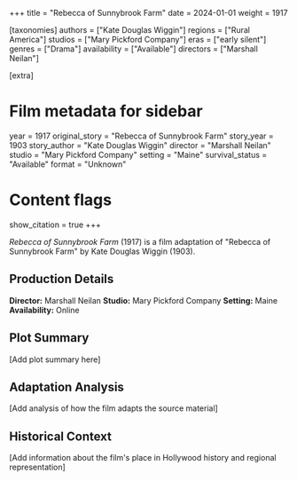 +++
title = "Rebecca of Sunnybrook Farm"
date = 2024-01-01
weight = 1917

[taxonomies]
authors = ["Kate Douglas Wiggin"]
regions = ["Rural America"]
studios = ["Mary Pickford Company"]
eras = ["early silent"]
genres = ["Drama"]
availability = ["Available"]
directors = ["Marshall Neilan"]

[extra]
# Film metadata for sidebar
year = 1917
original_story = "Rebecca of Sunnybrook Farm"
story_year = 1903
story_author = "Kate Douglas Wiggin"
director = "Marshall Neilan"
studio = "Mary Pickford Company"
setting = "Maine"
survival_status = "Available"
format = "Unknown"

# Content flags
show_citation = true
+++

*Rebecca of Sunnybrook Farm* (1917) is a film adaptation of "Rebecca of Sunnybrook Farm" by Kate Douglas Wiggin (1903).

## Production Details

**Director:** Marshall Neilan
**Studio:** Mary Pickford Company
**Setting:** Maine
**Availability:** Online

## Plot Summary

[Add plot summary here]

## Adaptation Analysis

[Add analysis of how the film adapts the source material]

## Historical Context

[Add information about the film's place in Hollywood history and regional representation]